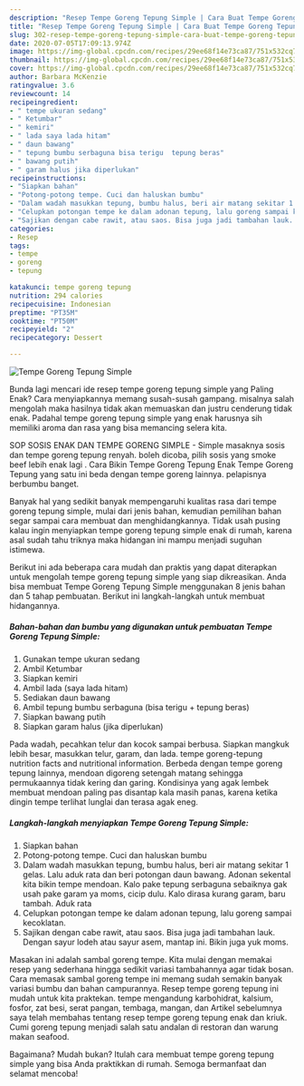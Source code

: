 ```yaml
---
description: "Resep Tempe Goreng Tepung Simple | Cara Buat Tempe Goreng Tepung Simple Yang Enak dan Simpel"
title: "Resep Tempe Goreng Tepung Simple | Cara Buat Tempe Goreng Tepung Simple Yang Enak dan Simpel"
slug: 302-resep-tempe-goreng-tepung-simple-cara-buat-tempe-goreng-tepung-simple-yang-enak-dan-simpel
date: 2020-07-05T17:09:13.974Z
image: https://img-global.cpcdn.com/recipes/29ee68f14e73ca87/751x532cq70/tempe-goreng-tepung-simple-foto-resep-utama.jpg
thumbnail: https://img-global.cpcdn.com/recipes/29ee68f14e73ca87/751x532cq70/tempe-goreng-tepung-simple-foto-resep-utama.jpg
cover: https://img-global.cpcdn.com/recipes/29ee68f14e73ca87/751x532cq70/tempe-goreng-tepung-simple-foto-resep-utama.jpg
author: Barbara McKenzie
ratingvalue: 3.6
reviewcount: 14
recipeingredient:
- " tempe ukuran sedang"
- " Ketumbar"
- " kemiri"
- " lada saya lada hitam"
- " daun bawang"
- " tepung bumbu serbaguna bisa terigu  tepung beras"
- " bawang putih"
- " garam halus jika diperlukan"
recipeinstructions:
- "Siapkan bahan"
- "Potong-potong tempe. Cuci dan haluskan bumbu"
- "Dalam wadah masukkan tepung, bumbu halus, beri air matang sekitar 1 gelas. Lalu aduk rata dan beri potongan daun bawang. Adonan sekental kita bikin tempe mendoan. Kalo pake tepung serbaguna sebaiknya gak usah pake garam ya moms, cicip dulu. Kalo dirasa kurang garam, baru tambah. Aduk rata"
- "Celupkan potongan tempe ke dalam adonan tepung, lalu goreng sampai kecoklatan."
- "Sajikan dengan cabe rawit, atau saos. Bisa juga jadi tambahan lauk. Dengan sayur lodeh atau sayur asem, mantap ini. Bikin juga yuk moms."
categories:
- Resep
tags:
- tempe
- goreng
- tepung

katakunci: tempe goreng tepung 
nutrition: 294 calories
recipecuisine: Indonesian
preptime: "PT35M"
cooktime: "PT50M"
recipeyield: "2"
recipecategory: Dessert

---
```



![Tempe Goreng Tepung Simple](https://img-global.cpcdn.com/recipes/29ee68f14e73ca87/751x532cq70/tempe-goreng-tepung-simple-foto-resep-utama.jpg)

Bunda lagi mencari ide resep tempe goreng tepung simple yang Paling Enak? Cara menyiapkannya memang susah-susah gampang. misalnya salah mengolah maka hasilnya tidak akan memuaskan dan justru cenderung tidak enak. Padahal tempe goreng tepung simple yang enak harusnya sih memiliki aroma dan rasa yang bisa memancing selera kita.

SOP SOSIS ENAK DAN TEMPE GORENG SIMPLE - Simple masaknya sosis dan tempe goreng tepung renyah. boleh dicoba, pilih sosis yang smoke beef lebih enak lagi . Cara Bikin Tempe Goreng Tepung Enak Tempe Goreng Tepung yang satu ini beda dengan tempe goreng lainnya. pelapisnya berbumbu banget.

Banyak hal yang sedikit banyak mempengaruhi kualitas rasa dari tempe goreng tepung simple, mulai dari jenis bahan, kemudian pemilihan bahan segar sampai cara membuat dan menghidangkannya. Tidak usah pusing kalau ingin menyiapkan tempe goreng tepung simple enak di rumah, karena asal sudah tahu triknya maka hidangan ini mampu menjadi suguhan istimewa.


Berikut ini ada beberapa cara mudah dan praktis yang dapat diterapkan untuk mengolah tempe goreng tepung simple yang siap dikreasikan. Anda bisa membuat Tempe Goreng Tepung Simple menggunakan 8 jenis bahan dan 5 tahap pembuatan. Berikut ini langkah-langkah untuk membuat hidangannya.

<!--inarticleads1-->

##### Bahan-bahan dan bumbu yang digunakan untuk pembuatan Tempe Goreng Tepung Simple:

1. Gunakan  tempe ukuran sedang
1. Ambil  Ketumbar
1. Siapkan  kemiri
1. Ambil  lada (saya lada hitam)
1. Sediakan  daun bawang
1. Ambil  tepung bumbu serbaguna (bisa terigu + tepung beras)
1. Siapkan  bawang putih
1. Siapkan  garam halus (jika diperlukan)


Pada wadah, pecahkan telur dan kocok sampai berbusa. Siapkan mangkuk lebih besar, masukkan telur, garam, dan lada. tempe goreng-tepung nutrition facts and nutritional information. Berbeda dengan tempe goreng tepung lainnya, mendoan digoreng setengah matang sehingga permukaannya tidak kering dan garing. Kondisinya yang agak lembek membuat mendoan paling pas disantap kala masih panas, karena ketika dingin tempe terlihat lunglai dan terasa agak eneg. 

<!--inarticleads2-->

##### Langkah-langkah menyiapkan Tempe Goreng Tepung Simple:

1. Siapkan bahan
1. Potong-potong tempe. Cuci dan haluskan bumbu
1. Dalam wadah masukkan tepung, bumbu halus, beri air matang sekitar 1 gelas. Lalu aduk rata dan beri potongan daun bawang. Adonan sekental kita bikin tempe mendoan. Kalo pake tepung serbaguna sebaiknya gak usah pake garam ya moms, cicip dulu. Kalo dirasa kurang garam, baru tambah. Aduk rata
1. Celupkan potongan tempe ke dalam adonan tepung, lalu goreng sampai kecoklatan.
1. Sajikan dengan cabe rawit, atau saos. Bisa juga jadi tambahan lauk. Dengan sayur lodeh atau sayur asem, mantap ini. Bikin juga yuk moms.


Masakan ini adalah sambal goreng tempe. Kita mulai dengan memakai resep yang sederhana hingga sedikit variasi tambahannya agar tidak bosan. Cara memasak sambal goreng tempe ini memang sudah semakin banyak variasi bumbu dan bahan campurannya. Resep tempe goreng tepung ini mudah untuk kita praktekan. tempe mengandung karbohidrat, kalsium, fosfor, zat besi, serat pangan, tembaga, mangan, dan Artikel sebelumnya saya telah membahas tentang resep tempe goreng tepung enak dan kriuk. Cumi goreng tepung menjadi salah satu andalan di restoran dan warung makan seafood. 

Bagaimana? Mudah bukan? Itulah cara membuat tempe goreng tepung simple yang bisa Anda praktikkan di rumah. Semoga bermanfaat dan selamat mencoba!
